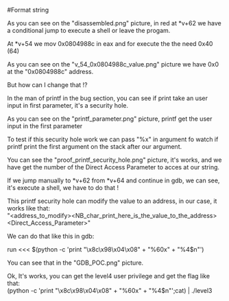 #Format string  
  
As you can see on the "disassembled.png" picture, in red at *v+62 we have a conditional jump to execute a shell or leave the progam.  


At *v+54 we mov 0x0804988c in eax and for execute the the need 0x40 (64)

As you can see on the "v\_54\_0x0804988c\_value.png" picture we have 0x0 at the "0x0804988c" address.  
  
But how can I change that !?  
  
In the man of printf in the bug section, you can see if print take an user input in first parameter, it's a security hole.

As you can see on the "printf\_parameter.png" picture, printf get the user input in the first parameter

To test if this security hole work we can pass "%x" in argument fo watch if printf print the first argument on the stack after our argument.

You can see the "proof\_printf\_security\_hole.png" picture, it's works, and we have get the number of the Direct Access Parameter to acces at our string.

If we jump manually to *v+62 from *v+64 and continue in gdb, we can see, it's execute a shell, we have to do that !

This printf security hole can modify the value to an address, in our case, it works like that:  
"\<address\_to\_modify>\<NB\_char\_print\_here\_is\_the\_value\_to\_the\_address>\<Direct\_Access\_Parameter>"  

We can do that like this in gdb:  
  
run <<< $(python -c 'print "\x8c\x98\x04\x08" + "%60x" + "%4$n"')  
  
You can see that in the "GDB\_POC.png" picture.  
  
Ok, It's works, you can get the level4 user privilege and get the flag like that:  
(python -c 'print "\x8c\x98\x04\x08" + "%60x" + "%4$n"';cat) | ./level3
